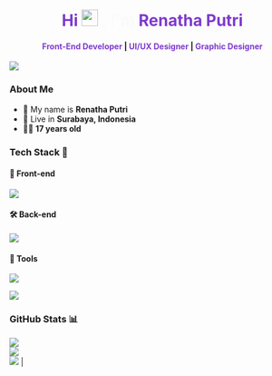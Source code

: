 <h1 align="center">
    <span style="color:#7e3acd;">Hi</span> 
    <img src="https://github.com/TheDudeThatCode/TheDudeThatCode/blob/master/Assets/Hi.gif" width="29px">
    <span style="color:#fafafa;">, I'm </span>
    <a href="https://github.com/RenathaPutri" style="color:#7e3acd; text-decoration: none;">
        Renatha Putri
    </a>
</h1>


<h4 align="center" style="color:#7e3acd;"> Front-End Developer <a href="/">|</a> UI/UX Designer <a href="/">|</a>
    Graphic Designer </h4>

<img src="https://user-images.githubusercontent.com/73097560/115834477-dbab4500-a447-11eb-908a-139a6edaec5c.gif" />

### About Me
- 👧 My name is **Renatha Putri**
- 🏡 Live in **Surabaya, Indonesia**
- 🤸‍♀️ **17 years old**

### Tech Stack 🚀

#### 🎨 Front-end
<p>
    <a href="https://skillicons.dev">
        <img src="https://skillicons.dev/icons?i=html,css,js,wordpress,bootstrap,tailwind,react" />
    </a>
</p>

#### 🛠 Back-end
<p>
    <a href="https://skillicons.dev">
        <img src="https://skillicons.dev/icons?i=js,php,laravel,py,mysql,sqlite,java" />
    </a>
</p>

#### 🔧 Tools
<p>
    <a href="https://skillicons.dev">
        <img
            src="https://skillicons.dev/icons?i=vercel,postman,vscode,figma,github,anaconda,bash,netlify,nginx,ps,sublime,stackoverflow,gcp" />
    </a>
</p>

<img src="https://user-images.githubusercontent.com/73097560/115834477-dbab4500-a447-11eb-908a-139a6edaec5c.gif">

### GitHub Stats 📊
![](https://github-readme-stats.vercel.app/api?username=RenathaPutri&theme=midnight-purple&hide_border=true&include_all_commits=false&count_private=false)<br/>
![](https://nirzak-streak-stats.vercel.app/?user=RenathaPutri&theme=midnight-purple&hide_border=true)<br/>
![](https://github-readme-stats.vercel.app/api/top-langs/?username=RenathaPutri&theme=midnight-purple&hide_border=true&include_all_commits=false&count_private=false&layout=compact)
|
